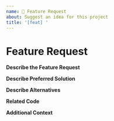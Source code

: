 ```yaml
---
name: 🚀 Feature Request
about: Suggest an idea for this project
title: '[feat] '
---
```


<!-- Please make sure you are posting an technical issue related to BrrrFren Core. --> 

<!-- For general questions about BrrrFren or wallet recovery please use one of the various communities:
* [Dogeducation on reddit](https://www.reddit.com/r/dogeducation/)
* [Discord](https://discord.com/invite/dogecoin) -->

<!-- ISSUES MISSING IMPORTANT INFORMATION MAY BE CLOSED WITHOUT INVESTIGATION. -->

# Feature Request

**Describe the Feature Request**
<!-- A clear and concise description of what the feature request is. Please include if your feature request is related to a problem. -->

**Describe Preferred Solution**
<!-- A clear and concise description of what you want to happen. -->

**Describe Alternatives**
<!-- A clear and concise description of any alternative solutions or features you've considered. -->

**Related Code**
<!-- If you are able to illustrate the feature request with an example, please provide a samples via an online code collaborator such as [StackBlitz](https://stackblitz.com), or code snippet on [GitHub](https://github.com). -->

**Additional Context**
<!-- List any other information that is relevant to your issue. Stack traces, related issues, suggestions on how to add, use case, Stack Overflow links, forum links, screenshots, OS if applicable, etc. -->